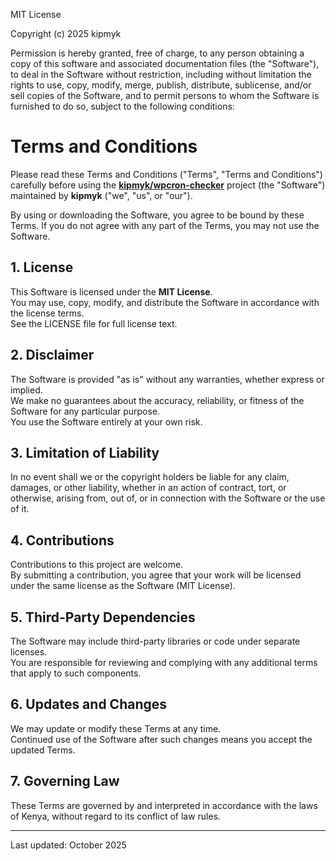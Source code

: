 MIT License

Copyright (c) 2025 kipmyk

Permission is hereby granted, free of charge, to any person obtaining a copy
of this software and associated documentation files (the "Software"), to deal
in the Software without restriction, including without limitation the rights
to use, copy, modify, merge, publish, distribute, sublicense, and/or sell
copies of the Software, and to permit persons to whom the Software is
furnished to do so, subject to the following conditions:

# Terms and Conditions

Please read these Terms and Conditions ("Terms", "Terms and Conditions") carefully before using the **[kipmyk/wpcron-checker](https://github.com/kipmyk/wpcron-cheaker)** project (the "Software") maintained by **kipmyk** ("we", "us", or "our").

By using or downloading the Software, you agree to be bound by these Terms. If you do not agree with any part of the Terms, you may not use the Software.

## 1. License

This Software is licensed under the **MIT License**.  
You may use, copy, modify, and distribute the Software in accordance with the license terms.  
See the LICENSE file for full license text.

## 2. Disclaimer

The Software is provided "as is" without any warranties, whether express or implied.  
We make no guarantees about the accuracy, reliability, or fitness of the Software for any particular purpose.  
You use the Software entirely at your own risk.

## 3. Limitation of Liability

In no event shall we or the copyright holders be liable for any claim, damages, or other liability, 
whether in an action of contract, tort, or otherwise, arising from, out of, or in connection with the Software or the use of it.

## 4. Contributions

Contributions to this project are welcome.  
By submitting a contribution, you agree that your work will be licensed under the same license as the Software (MIT License).

## 5. Third-Party Dependencies

The Software may include third-party libraries or code under separate licenses.  
You are responsible for reviewing and complying with any additional terms that apply to such components.

## 6. Updates and Changes

We may update or modify these Terms at any time.  
Continued use of the Software after such changes means you accept the updated Terms.

## 7. Governing Law

These Terms are governed by and interpreted in accordance with the laws of Kenya, without regard to its conflict of law rules.

---

Last updated: October 2025
